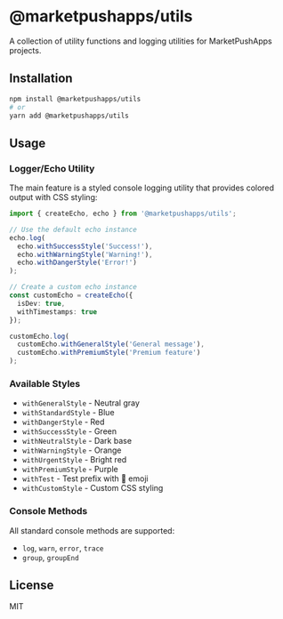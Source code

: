 # @marketpushapps/utils

A collection of utility functions and logging utilities for MarketPushApps projects.

## Installation

```bash
npm install @marketpushapps/utils
# or
yarn add @marketpushapps/utils
```

## Usage

### Logger/Echo Utility

The main feature is a styled console logging utility that provides colored output with CSS styling:

```typescript
import { createEcho, echo } from '@marketpushapps/utils';

// Use the default echo instance
echo.log(
  echo.withSuccessStyle('Success!'),
  echo.withWarningStyle('Warning!'),
  echo.withDangerStyle('Error!')
);

// Create a custom echo instance
const customEcho = createEcho({
  isDev: true,
  withTimestamps: true
});

customEcho.log(
  customEcho.withGeneralStyle('General message'),
  customEcho.withPremiumStyle('Premium feature')
);
```

### Available Styles

- `withGeneralStyle` - Neutral gray
- `withStandardStyle` - Blue
- `withDangerStyle` - Red
- `withSuccessStyle` - Green
- `withNeutralStyle` - Dark base
- `withWarningStyle` - Orange
- `withUrgentStyle` - Bright red
- `withPremiumStyle` - Purple
- `withTest` - Test prefix with 🧪 emoji
- `withCustomStyle` - Custom CSS styling

### Console Methods

All standard console methods are supported:
- `log`, `warn`, `error`, `trace`
- `group`, `groupEnd`

## License

MIT
